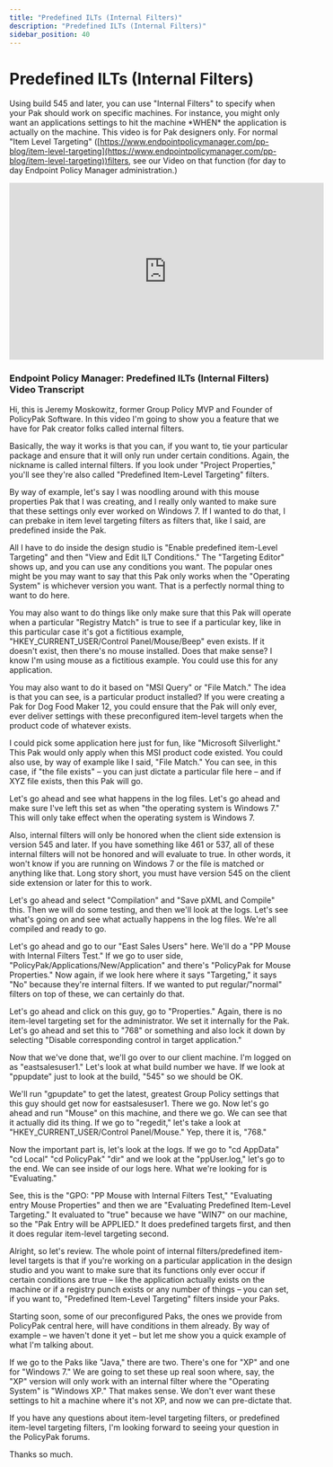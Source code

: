 ```yaml
---
title: "Predefined ILTs (Internal Filters)"
description: "Predefined ILTs (Internal Filters)"
sidebar_position: 40
---
```

# Predefined ILTs (Internal Filters)

Using build 545 and later, you can use "Internal Filters" to specify when your Pak should work on
specific machines. For instance, you might only want an applications settings to hit the machine
\*WHEN\* the application is actually on the machine. This video is for Pak designers only. For
normal "Item Level Targeting"
([https://www.endpointpolicymanager.com/pp-blog/item-level-targeting](https://www.endpointpolicymanager.com/pp-blog/item-level-targeting))filters,
see our Video on that function (for day to day Endpoint Policy Manager administration.)

<iframe width="560" height="315" src="https://www.youtube.com/embed/xJH4MJxMhOo" title="Endpoint Policy Manager: Using Item Level Targeting with Applications Manager" frameborder="0" allow="accelerometer; autoplay; clipboard-write; encrypted-media; gyroscope; picture-in-picture; web-share" referrerpolicy="strict-origin-when-cross-origin" allowfullscreen="1"></iframe>

### Endpoint Policy Manager: Predefined ILTs (Internal Filters) Video Transcript

Hi, this is Jeremy Moskowitz, former Group Policy MVP and Founder of PolicyPak Software. In this
video I'm going to show you a feature that we have for Pak creator folks called internal filters.

Basically, the way it works is that you can, if you want to, tie your particular package and ensure
that it will only run under certain conditions. Again, the nickname is called internal filters. If
you look under "Project Properties," you'll see they're also called "Predefined Item-Level
Targeting" filters.

By way of example, let's say I was noodling around with this mouse properties Pak that I was
creating, and I really only wanted to make sure that these settings only ever worked on Windows 7.
If I wanted to do that, I can prebake in item level targeting filters as filters that, like I said,
are predefined inside the Pak.

All I have to do inside the design studio is "Enable predefined item-Level Targeting" and then "View
and Edit ILT Conditions." The "Targeting Editor" shows up, and you can use any conditions you want.
The popular ones might be you may want to say that this Pak only works when the "Operating System"
is whichever version you want. That is a perfectly normal thing to want to do here.

You may also want to do things like only make sure that this Pak will operate when a particular
"Registry Match" is true to see if a particular key, like in this particular case it's got a
fictitious example, "HKEY_CURRENT_USER/Control Panel/Mouse/Beep" even exists. If it doesn't exist,
then there's no mouse installed. Does that make sense? I know I'm using mouse as a fictitious
example. You could use this for any application.

You may also want to do it based on "MSI Query" or "File Match." The idea is that you can see, is a
particular product installed? If you were creating a Pak for Dog Food Maker 12, you could ensure
that the Pak will only ever, ever deliver settings with these preconfigured item-level targets when
the product code of whatever exists.

I could pick some application here just for fun, like "Microsoft Silverlight." This Pak would only
apply when this MSI product code existed. You could also use, by way of example like I said, "File
Match." You can see, in this case, if "the file exists" – you can just dictate a particular file
here – and if XYZ file exists, then this Pak will go.

Let's go ahead and see what happens in the log files. Let's go ahead and make sure I've left this
set as when "the operating system is Windows 7." This will only take effect when the operating
system is Windows 7.

Also, internal filters will only be honored when the client side extension is version 545 and later.
If you have something like 461 or 537, all of these internal filters will not be honored and will
evaluate to true. In other words, it won't know if you are running on Windows 7 or the file is
matched or anything like that. Long story short, you must have version 545 on the client side
extension or later for this to work.

Let's go ahead and select "Compilation" and "Save pXML and Compile" this. Then we will do some
testing, and then we'll look at the logs. Let's see what's going on and see what actually happens in
the log files. We're all compiled and ready to go.

Let's go ahead and go to our "East Sales Users" here. We'll do a "PP Mouse with Internal Filters
Test." If we go to user side, "PolicyPak/Applications/New/Application" and there's "PolicyPak for
Mouse Properties." Now again, if we look here where it says "Targeting," it says "No" because
they're internal filters. If we wanted to put regular/"normal" filters on top of these, we can
certainly do that.

Let's go ahead and click on this guy, go to "Properties." Again, there is no item-level targeting
set for the administrator. We set it internally for the Pak. Let's go ahead and set this to "768" or
something and also lock it down by selecting "Disable corresponding control in target application."

Now that we've done that, we'll go over to our client machine. I'm logged on as "eastsalesuser1."
Let's look at what build number we have. If we look at "ppupdate" just to look at the build, "545"
so we should be OK.

We'll run "gpupdate" to get the latest, greatest Group Policy settings that this guy should get now
for eastsalesuser1. There we go. Now let's go ahead and run "Mouse" on this machine, and there we
go. We can see that it actually did its thing. If we go to "regedit," let's take a look at
"HKEY_CURRENT_USER/Control Panel/Mouse." Yep, there it is, "768."

Now the important part is, let's look at the logs. If we go to "cd AppData" "cd Local" "cd
PolicyPak" "dir" and we look at the "ppUser.log," let's go to the end. We can see inside of our logs
here. What we're looking for is "Evaluating."

See, this is the "GPO: "PP Mouse with Internal Filters Test," "Evaluating entry Mouse Properties"
and then we are "Evaluating Predefined Item-Level Targeting." It evaluated to "true" because we have
"WIN7" on our machine, so the "Pak Entry will be APPLIED." It does predefined targets first, and
then it does regular item-level targeting second.

Alright, so let's review. The whole point of internal filters/predefined item-level targets is that
if you're working on a particular application in the design studio and you want to make sure that
its functions only ever occur if certain conditions are true – like the application actually exists
on the machine or if a registry punch exists or any number of things – you can set, if you want to,
"Predefined Item-Level Targeting" filters inside your Paks.

Starting soon, some of our preconfigured Paks, the ones we provide from PolicyPak central here, will
have conditions in them already. By way of example – we haven't done it yet – but let me show you a
quick example of what I'm talking about.

If we go to the Paks like "Java," there are two. There's one for "XP" and one for "Windows 7." We
are going to set these up real soon where, say, the "XP" version will only work with an internal
filter where the "Operating System" is "Windows XP." That makes sense. We don't ever want these
settings to hit a machine where it's not XP, and now we can pre-dictate that.

If you have any questions about item-level targeting filters, or predefined item-level targeting
filters, I'm looking forward to seeing your question in the PolicyPak forums.

Thanks so much.
